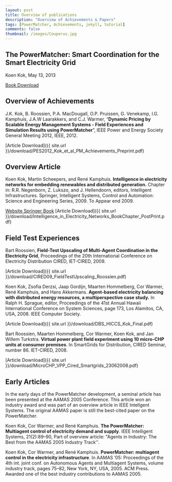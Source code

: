 ```yaml
---
layout: post
title: Overview of publications
description: "Overview of Achievements & Papers"
tags: [PowerMatcher, Achievements, jekyll, tutorial]
comments: false
thumbnail: /images/Couperus.jpg
---
```

## The PowerMatcher: Smart Coordination for the Smart Electricity Grid ##
Koen Kok, May 13, 2013

[Book Download](http://dare.ubvu.vu.nl/bitstream/handle/1871/43567/dissertation.pdf?sequence=1)

## Overview of Achievements ##
J.K. Kok, B. Roossien, P.A. MacDougall, O.P. Pruissen, G. Venekamp, I.G. Kamphuis, J.A.W Laarakkers, and C.J. Warmer, “__Dynamic Pricing by Scalable Energy Management Systems - Field Experiences and Simulation Results using PowerMatcher__”, IEEE Power and Energy Society General Meeting 2012, IEEE, 2012.


[Article Download]({{ site.url }}/download/PES2012_Kok_et_al_PM_Achievements_Preprint.pdf)

## Overview Article ##
Koen Kok, Martin Scheepers, and René Kamphuis. __Intelligence in electricity networks for embedding renewables and distributed generation.__ Chapter in: R.R. Negenborn, Z. Lukszo, and J. Hellendoorn, editors, Intelligent Infrastructures. Springer, Intelligent Systems, Control and Automation: Science and Engineering Series, 2009. To Appear end 2009.


[Website Springer Book](http://www.intelligentinfrastructures.net/)  [Article Download]({{ site.url }}/download/Intelligence_in_Electricity_Networks_BookChapter_PostPrint.pdf)
 
## Field Test Experiences ##
Bart Roossien, __Field-Test Upscaling of Multi-Agent Coordination in the Electricity Grid__, Proceedings of the 20th International Conference on Electricity Distribution CIRED, IET-CIRED, 2009.


[Article Download]({{ site.url }}/download/CIRED09_FieldTestUpscaling_Roossien.pdf)
 
Koen Kok, Zsofia Derzsi, Jaap Gordijn, Maarten Hommelberg, Cor Warmer, René Kamphuis, and Hans Akkermans. __Agent-based electricity balancing with distributed energy resources, a multiperspective case study.__ In Ralph H. Sprague, editor, Proceedings of the 41st Annual Hawaii International Conference on System Sciences, page 173, Los Alamitos, CA, USA, 2008. IEEE Computer Society.


[Article Download]({{ site.url }}/download/DBS_HICCS_Kok_Final.pdf)
 
Bart Roossien, Maarten Hommelberg, Cor Warmer, Koen Kok, and Jan Willem Turkstra. __Virtual power plant field experiment using 10 micro-CHP units at consumer premises__. In SmartGrids for Distribution, CIRED Seminar, number 86. IET-CIRED, 2008.


[Article Download]({{ site.url }}/download/MicroCHP_VPP_Cired_Smartgrids_23062008.pdf)
 
 
## Early Articles ##
In the early days of the PowerMatcher development, a seminal article has been presented at the AAMAS 2005 Conference. This article won an industry award and was part of an overview article in IEEE Intellgent Systems. The original AAMAS paper is still the best-cited paper on the PowerMatcher.
 
Koen Kok, Cor Warmer, and René Kamphuis. __The PowerMatcher: Multiagent control of electricity demand and supply__. IEEE Intelligent Systems, 21(2):89–90, Part of overview article: "Agents in Industry: The Best from the AAMAS 2005 Industry Track''.
 
Koen Kok, Cor Warmer, and René Kamphuis. __PowerMatcher: multiagent control in the electricity infrastructure__. In AAMAS ’05: Proceedings of the 4th int. joint conf. on Autonomous Agents and Multiagent Systems, volume industry track, pages 75–82, New York, NY, USA, 2005. ACM Press. Awarded one of the best industry contributions to AAMAS 2005.

